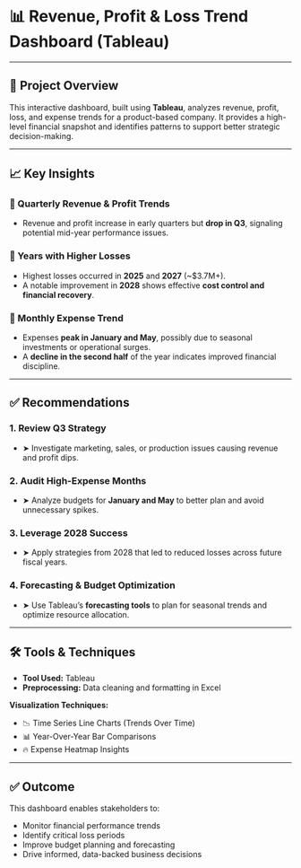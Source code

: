 # 📊 **Revenue, Profit & Loss Trend Dashboard (Tableau)**

---

## 📌 Project Overview

This interactive dashboard, built using **Tableau**, analyzes revenue, profit, loss, and expense trends for a product-based company. It provides a high-level financial snapshot and identifies patterns to support better strategic decision-making.

---

## 📈 Key Insights

### 🔹 Quarterly Revenue & Profit Trends
- Revenue and profit increase in early quarters but **drop in Q3**, signaling potential mid-year performance issues.

### 🔹 Years with Higher Losses
- Highest losses occurred in **2025** and **2027** (~$3.7M+).
- A notable improvement in **2028** shows effective **cost control and financial recovery**.

### 🔹 Monthly Expense Trend
- Expenses **peak in January and May**, possibly due to seasonal investments or operational surges.
- A **decline in the second half** of the year indicates improved financial discipline.

---

## ✅ Recommendations

### 1. **Review Q3 Strategy**
- ➤ Investigate marketing, sales, or production issues causing revenue and profit dips.

### 2. **Audit High-Expense Months**
- ➤ Analyze budgets for **January and May** to better plan and avoid unnecessary spikes.

### 3. **Leverage 2028 Success**
- ➤ Apply strategies from 2028 that led to reduced losses across future fiscal years.

### 4. **Forecasting & Budget Optimization**
- ➤ Use Tableau’s **forecasting tools** to plan for seasonal trends and optimize resource allocation.

---

## 🛠 Tools & Techniques

- **Tool Used:** Tableau  
- **Preprocessing:** Data cleaning and formatting in Excel  

**Visualization Techniques:**
- 📉 Time Series Line Charts (Trends Over Time)  
- 📊 Year-Over-Year Bar Comparisons  
- 🔥 Expense Heatmap Insights  

---

## ✅ Outcome

This dashboard enables stakeholders to:
- Monitor financial performance trends
- Identify critical loss periods
- Improve budget planning and forecasting
- Drive informed, data-backed business decisions
